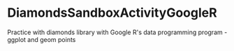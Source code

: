 # DiamondsSandboxActivityGoogleR
Practice with diamonds library with Google R's data programming program - ggplot and geom points
